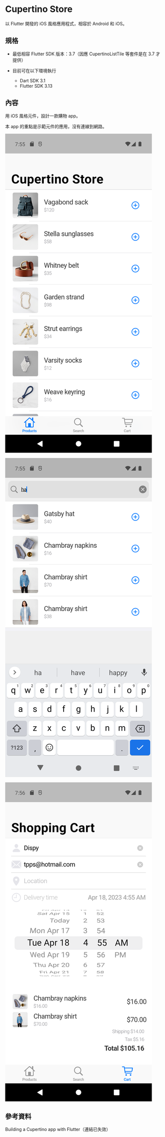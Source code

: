 # Cupertino Store

以 Flutter 開發的 iOS 風格應用程式，相容於 Android 和 iOS。

## 規格

- 最低相容 Flutter SDK 版本：3.7（因應 CupertinoListTile 等套件是在 3.7 才提供）

- 目前可在以下環境執行
  - Dart SDK 3.1
  - Flutter SDK 3.13

## 內容

用 iOS 風格元件，設計一款購物 app。

本 app 的重點是示範元件的應用，沒有連線到網路。

![screenshot/products.png](screenshot/products.png)

![screenshot/search.png](screenshot/search.png)

![screenshot/cart.png](screenshot/cart.png)

## 參考資料

Building a Cupertino app with Flutter（連結已失效）
